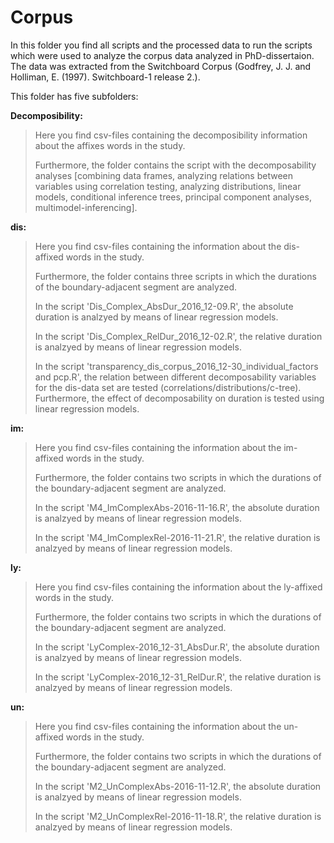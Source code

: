 # Corpus

In this folder you find all scripts and the processed data to run the scripts which were used to analyze the corpus data analyzed in 
PhD-dissertaion. The data was extracted from the Switchboard Corpus (Godfrey, J. J. and Holliman, E. (1997). Switchboard-1 release 2.).

This folder has five subfolders:

**Decomposibility:** 
><p> Here you find csv-files containing the decomposibility information about the affixes words in the study.
><p>Furthermore, the folder contains the script with the decomposability analyses [combining data frames, analyzing relations between variables using correlation testing, analyzing distributions, linear models, conditional inference trees, principal component analyses, multimodel-inferencing].


**dis:** 
><p> Here you find csv-files containing the information about the dis-affixed words in the study.
><p> Furthermore, the folder contains three scripts in which the durations of the boundary-adjacent segment are analyzed.
><p>In the script 'Dis_Complex_AbsDur_2016_12-09.R', the absolute duration is analzyed by means of linear regression models.
><p> In the script 'Dis_Complex_RelDur_2016_12-02.R', the relative duration is analzyed by means of linear regression models.
><p> In the script 'transparency_dis_corpus_2016_12-30_individual_factors and pcp.R', the relation between different decomposability variables for the dis-data set are tested (correlations/distributions/c-tree). Furthermore, the effect of decomposability on duration is tested using linear regression models.


**im:** 
><p> Here you find csv-files containing the information about the im-affixed words in the study.
><p> Furthermore, the folder contains two scripts in which the durations of the boundary-adjacent segment are analyzed. 
><p>In the script 'M4_ImComplexAbs-2016-11-16.R', the absolute duration is analzyed by means of linear regression models.
><p> In the script 'M4_ImComplexRel-2016-11-21.R', the relative duration is analzyed by means of linear regression models.


**ly:** 
><p> Here you find csv-files containing the information about the ly-affixed words in the study.
><p> Furthermore, the folder contains two scripts in which the durations of the boundary-adjacent segment are analyzed.
><p>In the script 'LyComplex-2016_12-31_AbsDur.R', the absolute duration is analzyed by means of linear regression models.
><p> In the script 'LyComplex-2016_12-31_RelDur.R', the relative duration is analzyed by means of linear regression models.

**un:** 
><p> Here you find csv-files containing the information about the un-affixed words in the study.
><p> Furthermore, the folder contains two scripts in which the durations of the boundary-adjacent segment are analyzed.
><p>In the script 'M2_UnComplexAbs-2016-11-12.R', the absolute duration is analzyed by means of linear regression models.
><p> In the script 'M2_UnComplexRel-2016-11-18.R', the relative duration is analzyed by means of linear regression models.
